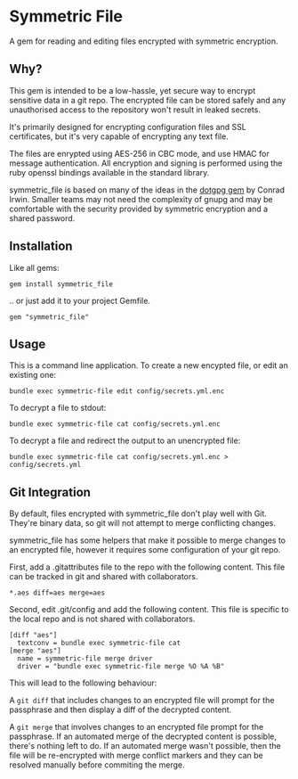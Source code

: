 # Symmetric File

A gem for reading and editing files encrypted with symmetric encryption.

##  Why?

This gem is intended to be a low-hassle, yet secure way to encrypt sensitive data in a git repo. The
encrypted file can be stored safely and any unauthorised access to the repository won't result in
leaked secrets.

It's primarily designed for encrypting configuration files and SSL certificates, but it's very
capable of encrypting any text file.

The files are enrypted using AES-256 in CBC mode, and use HMAC for message authentication. All encryption
and signing is performed using the ruby openssl bindings available in the standard library.

symmetric\_file is based on many of the ideas in the [dotgpg gem](https://rubygems.org/gems/dotgpg) by
Conrad Irwin. Smaller teams may not need the complexity of gnupg and may be comfortable with the security
provided by symmetric encryption and a shared password.

## Installation

Like all gems:

    gem install symmetric_file

.. or just add it to your project Gemfile.

    gem "symmetric_file"

## Usage

This is a command line application. To create a new encypted file, or edit an existing one:

    bundle exec symmetric-file edit config/secrets.yml.enc

To decrypt a file to stdout:

    bundle exec symmetric-file cat config/secrets.yml.enc

To decrypt a file and redirect the output to an unencrypted file:

    bundle exec symmetric-file cat config/secrets.yml.enc > config/secrets.yml

## Git Integration

By default, files encrypted with symmetric\_file don't play well with Git. They're
binary data, so git will not attempt to merge conflicting changes.

symmetric\_file has some helpers that make it possible to merge changes to an encrypted
file, however it requires some configuration of your git repo.

First, add a .gitattributes file to the repo with the following content. This file
can be tracked in git and shared with collaborators.

```
*.aes diff=aes merge=aes
```

Second, edit .git/config and add the following content. This file is specific to the
local repo and is not shared with collaborators.

```
[diff "aes"]
  textconv = bundle exec symmetric-file cat
[merge "aes"]
  name = symmetric-file merge driver
  driver = "bundle exec symmetric-file merge %O %A %B"
```

This will lead to the following behaviour:

A `git diff` that includes changes to an encrypted file will prompt for the
passphrase and then display a diff of the decrypted content.

A `git merge` that involves changes to an encrypted file prompt for the
passphrase. If an automated merge of the decrypted content is possible, there's
nothing left to do. If an automated merge wasn't possible, then the file will
be re-encrypted with merge conflict markers and they can be resolved manually
before commiting the merge.
